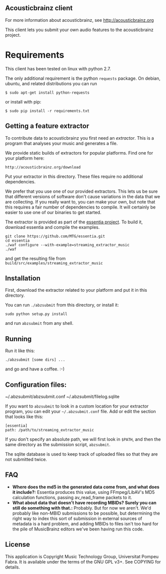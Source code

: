 Acousticbrainz client
---------------------

For more information about acousticbrainz, see http://acousticbrainz.org

This client lets you submit your own audio features to the acousticbrainz project.

Requirements
============

This client has been tested on linux with python 2.7.

The only additional requirement is the python `requests` package.
On debian, ubuntu, and related distributions you can run

    $ sudo apt-get install python-requests

or install with pip:

    $ sudo pip install -r requirements.txt


Getting a feature extractor
---------------------------
To contribute data to acousticbrainz you first need an _extractor_. This is a
program that analyses your music and generates a file.

We provide static builds of extractors for popular platforms. Find one
for your platform here:

    http://acousticbrainz.org/download

Put your extractor in this directory. These files require no additional dependencies.

We prefer that you use one of our provided extractors. This lets us be sure that different
versions of software don't cause variations in the data that we are collecting.
If you really want to, you can make your own, but note that this requires
a fair number of dependencies to compile. It will certainly be easier to use one of
our binaries to get started. 

The extractor is provided as part of the [essentia project](http://essentia.upf.edu/).
To build it, download essentia and compile the examples. 

    git clone https://github.com/MTG/essentia.git
    cd essentia
    ./waf configure --with-example=streaming_extractor_music
    ./waf

and get the resulting file from `build/src/examples/streaming_extractor_music`

Installation
------------

First, download the extractor related to your platform and put it in
this directory.

You can run `./abzsubmit` from this directory, or install it:

    sudo python setup.py install

and run `abzsubmit` from any shell.


Running
-------

Run it like this:

    ./abzsubmit [some dirs] ...

and go and have a coffee. :-)

Configuration files:
-------------------

~/.abzsubmit/abzsubmit.conf
~/.abzsubmit/filelog.sqlite

If you want to `abzsubmit` to look in a custom location for your extractor program, you can edit your
`~/.abzsubmit.conf` file. Add or edit the section that looks like this:

```
[essentia]
path: /path/to/streaming_extractor_music
```

If you don't specify an absolute path, we will first look in `$PATH`, and then
the same directory as the submission script, `abzsubmit`.

The sqlite database is used to keep track of uploaded files so that they are
not submitted twice.

FAQ
---

* __Where does the md5 in the generated data come from, and what does it include?:__ Essentia produces this value, using FFmpeg/LibAV's MD5 calculation functions, passing av\_read\_frame packets to it.
* __What about data that doesn't have recording MBIDs? Surely you can still do something with that.:__ Probably. But for now we aren't. We'd probably like non-MBID submissions to be possible, but determining the right way to index this sort of submission in external sources of metadata is a hard problem, and adding MBIDs to files isn't too hard for the pile of MusicBrainz editors we've been having run this code.

License
-------
This application is Copyright Music Technology Group, Universitat Pompeu Fabra.
It is available under the terms of the GNU GPL v3+. See COPYING for details.
